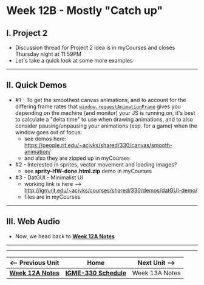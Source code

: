 # Week 12B - Mostly "Catch up"

## I. Project 2
- Discussion thread for Project 2 idea is in myCourses and closes Thursday night at 11:59PM
- Let's take a quick look at some more examples

<hr>

## II. Quick Demos
- #1 - To get the smoothest canvas animations, and to account for the differing frame rates that [`window.requestAnimationFrame`](https://developer.mozilla.org/en-US/docs/Web/API/window/requestAnimationFrame) gives you depending on the machine (and monitor) your JS is running on, it's best to calculate a "delta time" to use when drawing animations, and to also consider pausing/unpausing your animations (esp. for a game) when the window goes out of focus:
  - see demos here: https://people.rit.edu/~acjvks/shared/330/canvas/smooth-animation/
  - and also they are zipped up in myCourses
- #2 - Interested in sprites, vector movement and loading images?
    - see **sprity-HW-done.html.zip** demo in myCourses
- #3 - DatGUI - Minimalist UI
    - working link is here --> http://igm.rit.edu/~acjvks/courses/shared/330/demos/datGUI-demo/
    - files are in myCourses

<hr>

## III. Web Audio
- Now, we head back to  [**Week 12A Notes**](12A.md) 

<hr><hr>

| <-- Previous Unit | Home | Next Unit -->
| --- | --- | --- 
| [**Week 12A Notes**](12A.md)     |  [**IGME-330 Schedule**](../schedule.md) | Week 13A Notes
